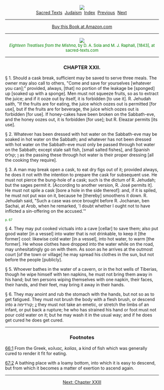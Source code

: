 <body>
 <center>
 <a href="../../cdshop/index.htm"><img src="../../cdshop/cdinfo.jpg" border="0"></a><br>
 <a href="../../index.htm">Sacred Texts</a> 
 <a href="../index.htm">Judaism</a> 
 <a href="index.htm">Index</a> 
 <a href="etm043.htm">Previous</a> 
 <a href="etm045.htm">Next</a> 
 <hr><a href="https://www.amazon.com/exec/obidos/ASIN/B0029F21C4/internetsacredte">Buy this Book at Amazon.com</a></center>
 <hr>
 <p align="CENTER"><font size="-1" color="GREEN"><a href="index.htm"><img src="img/tease.jpg"></a><br><i>Eighteen Treatises from the Mishna</i>, by D. A. Sola and M. J. Raphall, [1843], at sacred-texts.com</font></p><hr>  <h3 align="center">CHAPTER XXII.</h3>  
 <p>§ 1. Should a cask break, sufficient may be saved to serve three meals. The owner may also call to others, "Come and save for yourselves [whatever you can];" provided, always, [that] no portion of the leakage be [sponged] up [soaked up with a sponge]. Men must not squeeze fruits, so as to extract the juice; and if it ooze out by itself, it is forbidden [to use it]. R. Jehudah saith, "If the fruits are for eating, the juice which oozes out is permitted [for use], but if the fruits are for beverage, the juice which oozes out is forbidden [for use]. If honey-cakes have been broken on the Sabbath-eve, and the honey oozes out, it is forbidden [for use]; but R. Eleazar permits [its use].</p>  
 <p>§ 2. Whatever has been dressed with hot water on the Sabbath-eve may be soaked in hot water on the Sabbath; and whatever has not been dressed with hot water on the Sabbath-eve must only be passed through hot water on the Sabbath; except stale salt fish, [small salted fishes], and Spanish ‏קוליס‎; <a name="fr_170"></a><a href="#fn_170"><font size="1">1</font></a> as the passing these through hot water is their proper dressing [all the cooking they require].</p>  
 <p>§ 3. A man may break open a cask, to eat dry figs out of it; provided always, he does it not with the intention to prepare the cask for subsequent use. He must not pierce the bung-hole of a cask; such is the dictum of R. Jehudah; but the sages permit it. [According to another version, R. José permits it]. He must not spile a cask [bore a hole in the side thereof]: and, if it is spiled, he must not put wax on it, because he [thereby] smoothens it down. R. Jehudah said, "Such a case was once brought before R. Jochanan, ben Sachai, at Arob, when he remarked, 'I doubt whether I ought not to have inflicted a sin-offering on the accused.'"</p>  
 <p>
 </p>  
 <p><a name="page_67"><font size="1" color="green">p. 67</font></a></p>  
 <p>§ 4. They may put cooked victuals into a cave [cellar] to save them; also put good water [in a vessel] into water that is not drinkable, to keep it [the former] cool: likewise cold water [in a vessel], into hot water, to warm [the former]. He whose clothes have dropped into the water while on the road, may unhesitatingly go on with them. As soon as he arrives at the outmost court [of the town or village] he may spread his clothes in the sun, but not before the people [publicly].</p>  
 <p>§ 5. Whoever bathes in the water of a cavern, or in the hot wells of Tiberias, though he wipe himself with ten napkins, he must not bring them away in his hand; but ten persons wiping themselves with one napkin, their faces, their hands, and their feet, may bring it away in their hands.</p>  
 <p>§ 6. They may anoint and rub the stomach with the hands, but not so as to get fatigued. They must not brush the body with a flesh brush, or descend into a ‏קורדימה‎; <a name="fr_171"></a><a href="#fn_171"><font size="1">2</font></a> they must not take an emetic, or stretch the limbs of an infant, or put back a rupture; he who has strained his hand or foot must not pour cold water on it; but he may wash it in the usual way; and if he does get cured he does get cured.</p>  
 <p>
 </p>  
 <hr>
 <h3 align="CENTER">Footnotes</h3>
 <p><a name="fn_170"></a><a href="etm044.htm#fr_170">66:1</a> From the Greek, κολιας, <i>kolias</i>, a kind of fish which was generally cured to render it fit for eating.</p>
 <p><a name="fn_171"></a><a href="etm044.htm#fr_171">67:2</a> A bathing place with a loamy bottom, into which it is easy to descend, but from which it becomes a matter of exertion to ascend again.</p>
 <p></p><hr>
 <center>
 <a href="etm045.htm">Next: Chapter XXIII</a></center>
 </body>